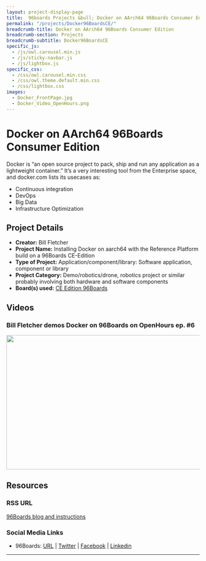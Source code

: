 ```yaml
---
layout: project-display-page
title:  96boards Projects &bull; Docker on AArch64 96Boards Consumer Edition
permalink: "/projects/Docker96BoardsCE/"
breadcrumb-title: Docker on AArch64 96Boards Consumer Edition
breadcrumb-section: Projects
breadcrumb-subtitle: Docker96BoardsCE
specific_js:
  - /js/owl.carousel.min.js
  - /js/sticky-navbar.js
  - /js/lightbox.js
specific_css:
  - /css/owl.carousel.min.css
  - /css/owl.theme.default.min.css
  - /css/lightbox.css
images:
  - Docker_FrontPage.jpg
  - Docker_Video_OpenHours.png
---
```

# Docker on AArch64 96Boards Consumer Edition

Docker is “an open source project to pack, ship and run any application as a lightweight container.” It’s a very interesting tool from the Enterprise space, and docker.com lists its usecases as:

- Continuous integration
- DevOps
- Big Data
- Infrastructure Optimization

## Project Details

- **Creator:** Bill Fletcher
- **Project Name:** Installing Docker on aarch64 with the Reference Platform build on a 96Boards CE-Edition
- **Type of Project:** Application/component/library: Software application, component or library
- **Project Category:** Demo/robotics/drone, robotics project or similar probably involving both hardware and software components
- **Board(s) used:** [CE Edition 96Boards](http://www.96boards.org/products/ce/)

## Videos

### Bill Fletcher demos Docker on 96Boards on OpenHours ep. #6

[<img src="https://github.com/96boards/website/blob/master/96boards.org/Projects/view/Docker96BoardsCE/Images/Docker_Video_OpenHours.png?raw=true" data-canonical-src="https://github.com/96boards/website/blob/master/96boards.org/Projects/view/Docker96BoardsCE/Images/Docker_Video_OpenHours.png?raw=true" width="600" height="350" />](https://youtu.be/lvv7CbXOHtw?list=PL-NF6S9MM_W1QBjUc2B5Pg502bz7qslxk)

## Resources

### RSS URL

[96Boards blog and instructions](http://www.96boards.org/blog/installing-docker-aarch64-96boards-ce/)

### Social Media Links

- 96Boards: [URL](http://www.96boards.org/) &#124; [Twitter](https://twitter.com/96boards) &#124; [Facebook](https://www.facebook.com/96Boards) &#124; [Linkedin](https://www.linkedin.com/showcase/6637095/)


***
